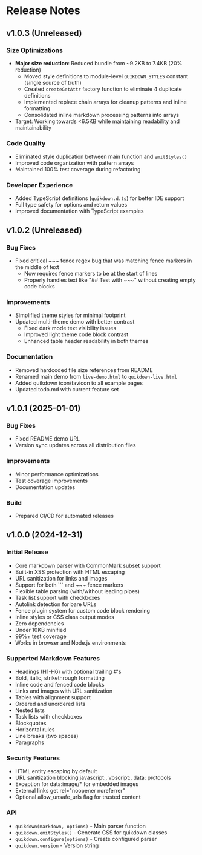 # Release Notes

## v1.0.3 (Unreleased)

### Size Optimizations
- **Major size reduction**: Reduced bundle from ~9.2KB to 7.4KB (20% reduction)
  - Moved style definitions to module-level `QUIKDOWN_STYLES` constant (single source of truth)
  - Created `createGetAttr` factory function to eliminate 4 duplicate definitions
  - Implemented replace chain arrays for cleanup patterns and inline formatting
  - Consolidated inline markdown processing patterns into arrays
- Target: Working towards <6.5KB while maintaining readability and maintainability

### Code Quality
- Eliminated style duplication between main function and `emitStyles()`
- Improved code organization with pattern arrays
- Maintained 100% test coverage during refactoring

### Developer Experience
- Added TypeScript definitions (`quikdown.d.ts`) for better IDE support
- Full type safety for options and return values
- Improved documentation with TypeScript examples

## v1.0.2 (Unreleased)

### Bug Fixes
- Fixed critical ~~~ fence regex bug that was matching fence markers in the middle of text
  - Now requires fence markers to be at the start of lines
  - Properly handles text like "## Test with ~~~" without creating empty code blocks

### Improvements
- Simplified theme styles for minimal footprint
- Updated multi-theme demo with better contrast
  - Fixed dark mode text visibility issues
  - Improved light theme code block contrast
  - Enhanced table header readability in both themes

### Documentation
- Removed hardcoded file size references from README
- Renamed main demo from `live-demo.html` to `quikdown-live.html`
- Added quikdown icon/favicon to all example pages
- Updated todo.md with current feature set

## v1.0.1 (2025-01-01)

### Bug Fixes
- Fixed README demo URL
- Version sync updates across all distribution files

### Improvements
- Minor performance optimizations
- Test coverage improvements
- Documentation updates

### Build
- Prepared CI/CD for automated releases

## v1.0.0 (2024-12-31)

### Initial Release
- Core markdown parser with CommonMark subset support
- Built-in XSS protection with HTML escaping
- URL sanitization for links and images
- Support for both ``` and ~~~ fence markers
- Flexible table parsing (with/without leading pipes)
- Task list support with checkboxes
- Autolink detection for bare URLs
- Fence plugin system for custom code block rendering
- Inline styles or CSS class output modes
- Zero dependencies
- Under 10KB minified
- 99%+ test coverage
- Works in browser and Node.js environments

### Supported Markdown Features
- Headings (H1-H6) with optional trailing #'s
- Bold, italic, strikethrough formatting
- Inline code and fenced code blocks
- Links and images with URL sanitization
- Tables with alignment support
- Ordered and unordered lists
- Nested lists
- Task lists with checkboxes
- Blockquotes
- Horizontal rules
- Line breaks (two spaces)
- Paragraphs

### Security Features
- HTML entity escaping by default
- URL sanitization blocking javascript:, vbscript:, data: protocols
- Exception for data:image/* for embedded images
- External links get rel="noopener noreferrer"
- Optional allow_unsafe_urls flag for trusted content

### API
- `quikdown(markdown, options)` - Main parser function
- `quikdown.emitStyles()` - Generate CSS for quikdown classes
- `quikdown.configure(options)` - Create configured parser
- `quikdown.version` - Version string